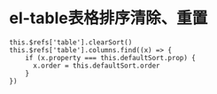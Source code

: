 # el-table表格排序清除、重置

```vue
this.$refs['table'].clearSort()
this.$refs['table'].columns.find((x) => {
    if (x.property === this.defaultSort.prop) {
      x.order = this.defaultSort.order
    }
})
```
